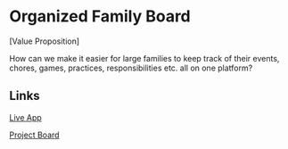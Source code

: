 # Organized Family Board

[Value Proposition]

How can we make it easier for large families to keep track of their events, chores, games, practices, responsibilities etc. all on one platform?

## Links

[Live App](https://repl.it)

[Project Board](../../projects/1)

